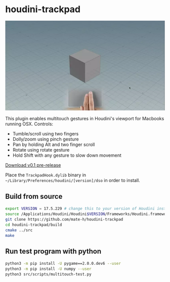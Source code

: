 # houdini-trackpad

![preview](https://raw.githubusercontent.com/mate-h/houdini-trackpad/master/static/houdini-trackpad.webp)

This plugin enables multitouch gestures in Houdini's viewport for Macbooks running OSX.
Controls:

- Tumble/scroll using two fingers
- Dolly/zoom using pinch gesture
- Pan by holding Alt and two finger scroll
- Rotate using rotate gesture
- Hold Shift with any gesture to slow down movement

[Download v0.1 pre-release](https://github.com/mate-h/houdini-trackpad/releases/download/0.1/TrackpadHook.dylib)

Place the `TrackpadHook.dylib` binary in `~/Library/Preferences/houdini/[version]/dso` in order to install.

## Build from source

```bash
export VERSION = 17.5.229 # change this to your version of Houdini installation
source /Applications/Houdini/Houdini$VERSION/Frameworks/Houdini.framework/Versions/Current/Resources/houdini_setup
git clone https://github.com/mate-h/houdini-trackpad
cd houdini-trackpad/build
cmake ../src
make
```

## Run test program with python

```bash
python3 -m pip install -U pygame==2.0.0.dev6 --user
python3 -m pip install -U numpy --user
python3 src/scripts/multitouch-test.py
```
